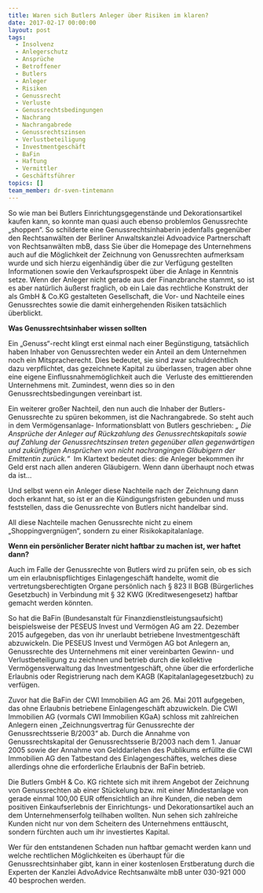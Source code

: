 ```yaml
---
title: Waren sich Butlers Anleger über Risiken im klaren?
date: 2017-02-17 00:00:00
layout: post
tags:
  - Insolvenz
  - Anlegerschutz
  - Ansprüche
  - Betroffener
  - Butlers
  - Anleger
  - Risiken
  - Genussrecht
  - Verluste
  - Genussrechtsbedingungen
  - Nachrang
  - Nachrangabrede
  - Genussrechtszinsen
  - Verlustbeteiligung
  - Investmentgeschäft
  - BaFin
  - Haftung
  - Vermittler
  - Geschäftsführer
topics: []
team_member: dr-sven-tintemann
---
```



So wie man bei Butlers Einrichtungsgegenstände und Dekorationsartikel kaufen kann, so konnte man quasi auch ebenso problemlos Genussrechte „shoppen“. So schilderte eine Genussrechtsinhaberin jedenfalls gegenüber den Rechtsanwälten der Berliner Anwaltskanzlei Advoadvice Partnerschaft von Rechtsanwälten mbB, dass Sie über die Homepage des Unternehmens auch auf die Möglichkeit der Zeichnung von Genussrechten aufmerksam wurde und sich hierzu eigenhändig über die zur Verfügung gestellten Informationen sowie den Verkaufsprospekt über die Anlage in Kenntnis setze. Wenn der Anleger nicht gerade aus der Finanzbranche stammt, so ist es aber natürlich äußerst fraglich, ob ein Laie das rechtliche Konstrukt der als GmbH & Co.KG gestalteten Gesellschaft, die Vor- und Nachteile eines Genussrechtes sowie die damit einhergehenden Risiken tatsächlich überblickt.

**Was Genussrechtsinhaber wissen sollten**

Ein „Genuss“-recht klingt erst einmal nach einer Begünstigung, tatsächlich haben Inhaber von Genussrechten weder ein Anteil an dem Unternehmen noch ein Mitspracherecht. Dies bedeutet, sie sind zwar schuldrechtlich dazu verpflichtet, das gezeichnete Kapital zu überlassen, tragen aber ohne eine eigene Einflussnahmemöglichkeit auch die  Verluste des emittierenden Unternehmens mit. Zumindest, wenn dies so in den Genussrechtsbedingungen vereinbart ist.

Ein weiterer großer Nachteil, den nun auch die Inhaber der Butlers-Genussrechte zu spüren bekommen, ist die Nachrangabrede. So steht auch in dem Vermögensanlage- Informationsblatt von Butlers geschrieben: *„ Die Ansprüche der Anleger auf Rückzahlung des Genussrechtskapitals sowie auf Zahlung der Genussrechtszinsen treten gegenüber allen gegenwärtigen und zukünftigen Ansprüchen von nicht nachrangingen Gläubigern der Emittentin zurück.“*  Im Klartext bedeutet dies: die Anleger bekommen ihr Geld erst nach allen anderen Gläubigern. Wenn dann überhaupt noch etwas da ist…

Und selbst wenn ein Anleger diese Nachteile nach der Zeichnung dann doch erkannt hat, so ist er an die Kündigungsfristen gebunden und muss feststellen, dass die Genussrechte von Butlers nicht handelbar sind.

All diese Nachteile machen Genussrechte nicht zu einem „Shoppingvergnügen“, sondern zu einer Risikokapitalanlage.

**Wenn ein persönlicher Berater nicht haftbar zu machen ist, wer haftet dann?**

Auch im Falle der Genussrechte von Butlers wird zu prüfen sein, ob es sich um ein erlaubnispflichtiges Einlagengeschäft handelte, womit die vertretungsberechtigten Organe persönlich nach § 823 II BGB (Bürgerliches Gesetzbuch) in Verbindung mit § 32 KWG (Kreditwesengesetz) haftbar gemacht werden könnten.

So hat die BaFin (Bundesanstalt für Finanzdienstleistungsaufsicht) beispielsweise der PESEUS Invest und Vermögen AG am 22. Dezember 2015 aufgegeben, das von ihr unerlaubt betriebene Investmentgeschäft abzuwickeln. Die PESEUS Invest und Vermögen AG bot Anlegern an, Genussrechte des Unternehmens mit einer vereinbarten Gewinn- und Verlustbeteiligung zu zeichnen und betrieb durch die kollektive Vermögensverwaltung das Investmentgeschäft, ohne über die erforderliche Erlaubnis oder Registrierung nach dem KAGB (Kapitalanlagegesetzbuch) zu verfügen.

Zuvor hat die BaFin der CWI Immobilien AG am 26. Mai 2011 aufgegeben, das ohne Erlaubnis betriebene Einlagengeschäft abzuwickeln. Die CWI Immobilien AG (vormals CWI Immobilien KGaA) schloss mit zahlreichen Anlegern einen „Zeichnungsvertrag für Genussrechte der Genussrechtsserie B/2003“ ab. Durch die Annahme von Genussrechtskapital der Genussrechtsserie B/2003 nach dem 1. Januar 2005 sowie der Annahme von Gelddarlehen des Publikums erfüllte die CWI Immobilien AG den Tatbestand des Einlagengeschäftes, welches diese allerdings ohne die erforderliche Erlaubnis der BaFin betrieb.

Die Butlers GmbH & Co. KG richtete sich mit ihrem Angebot der Zeichnung von Genussrechten ab einer Stückelung bzw. mit einer Mindestanlage von gerade einmal 100,00 EUR offensichtlich an ihre Kunden, die neben dem positiven Einkaufserlebnis der Einrichtungs- und Dekorationsartikel auch an dem Unternehmenserfolg teilhaben wollten. Nun sehen sich zahlreiche Kunden nicht nur von dem Scheitern des Unternehmens enttäuscht, sondern fürchten auch um ihr investiertes Kapital.

Wer für den entstandenen Schaden nun haftbar gemacht werden kann und welche rechtlichen Möglichkeiten es überhaupt für die Genussrechtsinhaber gibt, kann in einer kostenlosen Erstberatung durch die Experten der Kanzlei AdvoAdvice Rechtsanwälte mbB unter 030-921 000 40 besprochen werden.
